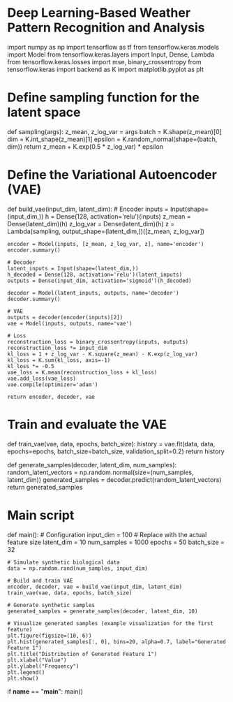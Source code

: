 # Deep Learning-Based Weather Pattern Recognition and Analysis
import numpy as np
import tensorflow as tf
from tensorflow.keras.models import Model
from tensorflow.keras.layers import Input, Dense, Lambda
from tensorflow.keras.losses import mse, binary_crossentropy
from tensorflow.keras import backend as K
import matplotlib.pyplot as plt

# Define sampling function for the latent space
def sampling(args):
    z_mean, z_log_var = args
    batch = K.shape(z_mean)[0]
    dim = K.int_shape(z_mean)[1]
    epsilon = K.random_normal(shape=(batch, dim))
    return z_mean + K.exp(0.5 * z_log_var) * epsilon

# Define the Variational Autoencoder (VAE)
def build_vae(input_dim, latent_dim):
    # Encoder
    inputs = Input(shape=(input_dim,))
    h = Dense(128, activation='relu')(inputs)
    z_mean = Dense(latent_dim)(h)
    z_log_var = Dense(latent_dim)(h)
    z = Lambda(sampling, output_shape=(latent_dim,))([z_mean, z_log_var])

    encoder = Model(inputs, [z_mean, z_log_var, z], name='encoder')
    encoder.summary()

    # Decoder
    latent_inputs = Input(shape=(latent_dim,))
    h_decoded = Dense(128, activation='relu')(latent_inputs)
    outputs = Dense(input_dim, activation='sigmoid')(h_decoded)

    decoder = Model(latent_inputs, outputs, name='decoder')
    decoder.summary()

    # VAE
    outputs = decoder(encoder(inputs)[2])
    vae = Model(inputs, outputs, name='vae')

    # Loss
    reconstruction_loss = binary_crossentropy(inputs, outputs)
    reconstruction_loss *= input_dim
    kl_loss = 1 + z_log_var - K.square(z_mean) - K.exp(z_log_var)
    kl_loss = K.sum(kl_loss, axis=-1)
    kl_loss *= -0.5
    vae_loss = K.mean(reconstruction_loss + kl_loss)
    vae.add_loss(vae_loss)
    vae.compile(optimizer='adam')

    return encoder, decoder, vae

# Train and evaluate the VAE
def train_vae(vae, data, epochs, batch_size):
    history = vae.fit(data, data, epochs=epochs, batch_size=batch_size, validation_split=0.2)
    return history

def generate_samples(decoder, latent_dim, num_samples):
    random_latent_vectors = np.random.normal(size=(num_samples, latent_dim))
    generated_samples = decoder.predict(random_latent_vectors)
    return generated_samples

# Main script
def main():
    # Configuration
    input_dim = 100  # Replace with the actual feature size
    latent_dim = 10
    num_samples = 1000
    epochs = 50
    batch_size = 32

    # Simulate synthetic biological data
    data = np.random.rand(num_samples, input_dim)

    # Build and train VAE
    encoder, decoder, vae = build_vae(input_dim, latent_dim)
    train_vae(vae, data, epochs, batch_size)

    # Generate synthetic samples
    generated_samples = generate_samples(decoder, latent_dim, 10)

    # Visualize generated samples (example visualization for the first feature)
    plt.figure(figsize=(10, 6))
    plt.hist(generated_samples[:, 0], bins=20, alpha=0.7, label="Generated Feature 1")
    plt.title("Distribution of Generated Feature 1")
    plt.xlabel("Value")
    plt.ylabel("Frequency")
    plt.legend()
    plt.show()

if __name__ == "__main__":
    main()
